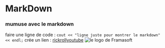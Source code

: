 # MarkDown
### mumuse avec le markdown
faire une ligne de code :  ```cout << "ligne juste pour montrer le markdown" << endl;```
crée un lien : [rickrollyoutube](https://www.youtube.com/watch?v=dQw4w9WgXcQ)
![le logo de Framasoft](https://framasoft.org/nav/img/logo.png)

